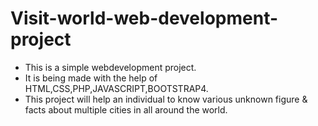 # Visit-world-web-development-project
<ul>
  <li>This is a simple webdevelopment project.</li>
  <li>It is being made with the help of HTML,CSS,PHP,JAVASCRIPT,BOOTSTRAP4.</li>
  <li>This project will help an individual to know various unknown figure & facts about multiple cities in all around the world.</li>
</ul>
